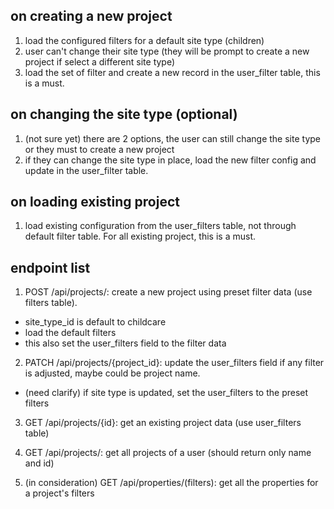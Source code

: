 ## on creating a new project
1. load the configured filters for a default site type (children)
2. user can't change their site type (they will be prompt to create a new project if select a different site type)
3. load the set of filter and create a new record in the user_filter table, this is a must.


## on changing the site type (optional)
1. (not sure yet) there are 2 options, the user can still change the site type or they must to create a new project
2. if they can change the site type in place, load the new filter config and update in the user_filter table.


## on loading existing project
1. load existing configuration from the user_filters table, not through default filter table. For all existing project, this is a must.

## endpoint list
1. POST /api/projects/: create a new project using preset filter data (use filters table).
- site_type_id is default to childcare
- load the default filters
- this also set the user_filters field to the filter data

2. PATCH /api/projects/{project_id}: update the user_filters field if any filter is adjusted, maybe could be project name.
- (need clarify) if site type is updated, set the user_filters to the preset filters


3. GET /api/projects/{id}: get an existing project data (use user_filters table)
4. GET /api/projects/: get all projects of a user (should return only name and id)


5. (in consideration) GET /api/properties/(filters): get all the properties for a project's filters